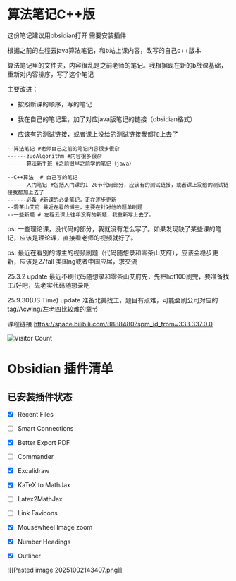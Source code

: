 # 算法笔记C++版

这份笔记建议用obsidian打开
需要安装插件

根据之前的左程云java算法笔记，和b站上课内容，改写的自己c++版本

算法笔记里的文件夹，内容很乱是之前老师的笔记。我根据现在新的b战课基础，重新对内容排序，写了这个笔记

主要改进：

- 按照新课的顺序，写的笔记

- 我在自己的笔记里，加了对应java版笔记的链接（obsidian格式）

- 应该有的测试链接，或者课上没给的测试链接我都加上去了

``` 
--算法笔记 #老师自己之前的笔记内容很多很杂
------zuoAlgorithm #内容很多很杂
------算法新手班 #之前很早之前学的笔记（java）

--C++算法  # 自己写的笔记
------入门笔记 #包括入门课的1-20节代码部分，应该有的测试链接，或者课上没给的测试链接我都加上去了
------必备 #新课的必备笔记，正在逐步更新
--零茶山艾府 最近在看的博主，主要在针对他的题单刷题
--一些新题 # 左程云课上往年没有的新题，我重新写上去了。
```

ps: 一些理论课，没代码的部分，我就没有怎么写了。如果发现缺了某些课的笔记，应该是理论课，直接看老师的视频就好了。

ps: 最近在看别的博主的视频刷题（代码随想录和零茶山艾府），应该会稳步更新，应该是27fall 美国ng或者中国应届，求交流

25.3.2  update
最近不刷代码随想录和零茶山艾府先，先把hot100刷完，要准备找工/好吧，先老实代码随想录吧

25.9.30(US Time)  update
准备北美找工，题目有点难，可能会刷公司对应的tag/Acwing/左老四比较难的章节

课程链接 https://space.bilibili.com/8888480?spm_id_from=333.337.0.0

![Visitor Count](https://profile-counter.glitch.me/zuoAlgorithm/count.svg)



# Obsidian 插件清单

## 已安装插件状态

- [x] Recent Files  
- [ ] Smart Connections  
- [x] Better Export PDF  
- [ ] Commander  
- [x] Excalidraw  
- [x] KaTeX to MathJax  
- [ ] Latex2MathJax  
- [ ] Link Favicons  
- [x] Mousewheel Image zoom  
- [x] Number Headings  
- [x] Outliner  


![[Pasted image 20251002143407.png]]